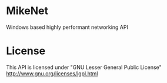 MikeNet
=======
Windows based highly performant networking API

License
=======
This API is licensed under "GNU Lesser General Public License"  <br />
http://www.gnu.org/licenses/lgpl.html

